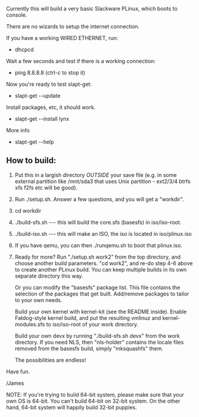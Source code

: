Currently this will build a very basic Slackware PLinux, which boots to console.

There are no wizards to setup the internet connection.

If you have a working WIRED ETHERNET, run:
- dhcpcd

Wait a few seconds and test if there is a working connection:
- ping 8.8.8.8 (ctrl-c to stop it)

Now you're ready to test slapt-get:
- slapt-get --update

Install packages, etc, it should work.
- slapt-get --install lynx

More info
- slapt-get --help


How to build:
-----
1. Put this in a largish directory *OUTSIDE* your
   save file (e.g. in some external partition like /mnt/sda3 that uses
   Unix partition - ext2/3/4 btrfs xfs f2fs etc will be good).
   
2. Run ./setup.sh. Answer a few questions, and you will get a "workdir".

3. cd workdir

4. ./build-sfs.sh --- this will build the core.sfs (basesfs) in 
   iso/iso-root.

5. ./build-iso.sh --- this will make an ISO, the iso is located in
   iso/plinux.iso
   
6. If you have qemu, you can then ./runqemu.sh to boot that plinux.iso.

7. Ready for more? Run "./setup.sh work2" from the top directory, and 
   choose another build parameters. 
   "cd work2", and re-do step 4-6 above to create another PLinux build.
   You can keep multiple builds in its own separate directory this way.
   
   Or you can modify the "basesfs" package list. This file contains
   the selection of the packages that get built. Add/remove packages
   to tailor to your own needs.
   
   Build your own kernel with kernel-kit (see the README inside).
   Enable Fatdog-style kernel build, and put the resulting vmlinuz and 
   kernel-modules.sfs to iso/iso-root of your work directory.
   
   Build your own devx by running "./build-sfs.sh devx" from the
   work directory. If you need NLS, then "nls-holder" contains the
   locale files removed from the basesfs build, simply "mksquashfs" 
   them.
   
   The possibilities are endless!

Have fun.

/James

NOTE: If you're trying to build 64-bit system, please make sure that 
your own OS is 64-bit. You can't build 64-bit on 32-bit system.
On the other hand, 64-bit system will happily build 32-bit puppies.

